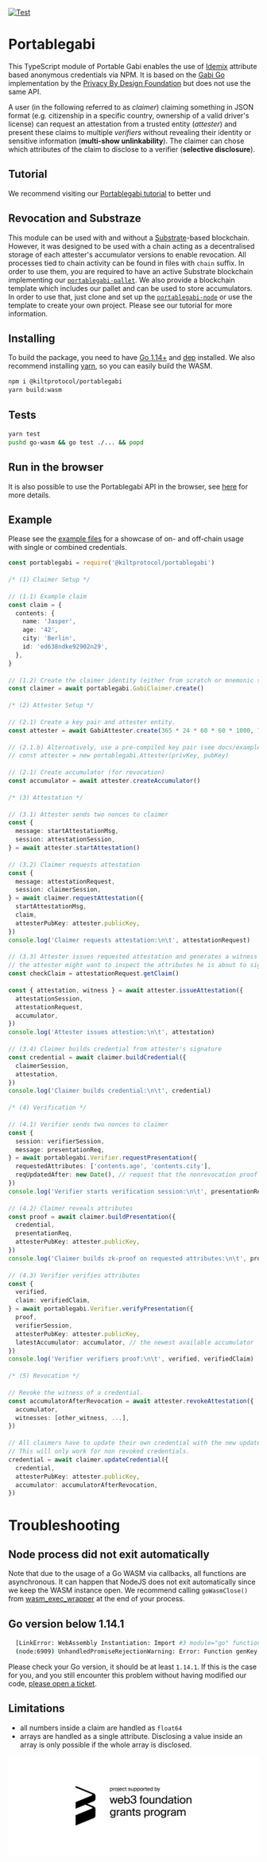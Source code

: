 [![Test](https://github.com/KILTprotocol/portablegabi/workflows/Test/badge.svg)](https://github.com/KILTprotocol/portablegabi/actions)

# Portablegabi

This TypeScript module of Portable Gabi enables the use of [Idemix](http://www.research.ibm.com/labs/zurich/idemix/) attribute based anonymous credentials via NPM. It is based on the [Gabi Go](https://github.com/privacybydesign/gabi) implementation by the [Privacy By Design Foundation](https://privacybydesign.foundation/) but does not use the same API.

A user (in the following referred to as _claimer_) claiming something in JSON format (e.g. citizenship in a specific country, ownership of a valid driver's license) can request an attestation from a trusted entity (_attester_) and present these claims to multiple _verifiers_ without revealing their identity or sensitive information (**multi-show unlinkability**).
The claimer can chose which attributes of the claim to disclose to a verifier (**selective disclosure**).

## Tutorial

We recommend visiting our [Portablegabi tutorial](https://kiltprotocol.github.io/portablegabi-tutorial/) to better und

## Revocation and Substraze

This module can be used with and without a [Substrate](https://www.parity.io/substrate/)-based blockchain.
However, it was designed to be used with a chain acting as a decentralised storage of each attester's accumulator versions to enable revocation.
All processes tied to chain activity can be found in files with `chain` suffix. In order to use them, you are required to have an active Substrate blockchain implementing our [`portablegabi-pallet`](https://github.com/KILTprotocol/portablegabi-pallet).
We also provide a blockchain template which includes our pallet and can be used to store accumulators.
In order to use that, just clone and set up the [`portablegabi-node`](https://github.com/KILTprotocol/portablegabi-node) or use the template to create your own project. Please see our tutorial for more information.

## Installing

To build the package, you need to have [Go 1.14+](https://golang.org/) and [dep](https://github.com/golang/dep) installed. We also recommend installing [yarn](https://yarnpkg.com/getting-started), so you can easily build the WASM.

```bash
npm i @kiltprotocol/portablegabi
yarn build:wasm
```

## Tests

```bash
yarn test
pushd go-wasm && go test ./... && popd
```

## Run in the browser

It is also possible to use the Portablegabi API in the browser, see [here](browser/README.md) for more details.

## Example

Please see the [example files](docs/examples/) for a showcase of on- and off-chain usage with single or combined credentials.

```typescript
const portablegabi = require('@kiltprotocol/portablegabi')

/* (1) Claimer Setup */

// (1.1) Example claim
const claim = {
  contents: {
    name: 'Jasper',
    age: '42',
    city: 'Berlin',
    id: 'ed638ndke92902n29',
  },
}

// (1.2) Create the claimer identity (either from scratch or mnemonic seed).
const claimer = await portablegabi.GabiClaimer.create()

/* (2) Attester Setup */

// (2.1) Create a key pair and attester entity.
const attester = await GabiAttester.create(365 * 24 * 60 * 60 * 1000, 70) // takes very long due to finding safe prime numbers (~10-20 minutes)

// (2.1.b) Alternatively, use a pre-compiled key pair (see docs/examples)
// const attester = new portablegabi.Attester(privKey, pubKey)

// (2.1) Create accumulator (for revocation)
const accumulator = await attester.createAccumulator()

/* (3) Attestation */

// (3.1) Attester sends two nonces to claimer
const {
  message: startAttestationMsg,
  session: attestationSession,
} = await attester.startAttestation()

// (3.2) Claimer requests attestation
const {
  message: attestationRequest,
  session: claimerSession,
} = await claimer.requestAttestation({
  startAttestationMsg,
  claim,
  attesterPubKey: attester.publicKey,
})
console.log('Claimer requests attestation:\n\t', attestationRequest)

// (3.3) Attester issues requested attestation and generates a witness which can be used to revoke the attestation
// the attester might want to inspect the attributes he is about to sign
const checkClaim = attestationRequest.getClaim()

const { attestation, witness } = await attester.issueAttestation({
  attestationSession,
  attestationRequest,
  accumulator,
})
console.log('Attester issues attestion:\n\t', attestation)

// (3.4) Claimer builds credential from attester's signature
const credential = await claimer.buildCredential({
  claimerSession,
  attestation,
})
console.log('Claimer builds credential:\n\t', credential)

/* (4) Verification */

// (4.1) Verifier sends two nonces to claimer
const {
  session: verifierSession,
  message: presentationReq,
} = await portablegabi.Verifier.requestPresentation({
  requestedAttributes: ['contents.age', 'contents.city'],
  reqUpdatedAfter: new Date(), // request that the nonrevocation proof contains an accumulator which was created after this date or that the accumulator is the newest available
})
console.log('Verifier starts verification session:\n\t', presentationReq)

// (4.2) Claimer reveals attributes
const proof = await claimer.buildPresentation({
  credential,
  presentationReq,
  attesterPubKey: attester.publicKey,
})
console.log('Claimer builds zk-proof on requested attributes:\n\t', proof)

// (4.3) Verifier verifies attributes
const {
  verified,
  claim: verifiedClaim,
} = await portablegabi.Verifier.verifyPresentation({
  proof,
  verifierSession,
  attesterPubKey: attester.publicKey,
  latestAccumulator: accumulator, // the newest available accumulator
})
console.log('Verifier verifiers proof:\n\t', verified, verifiedClaim)

/* (5) Revocation */

// Revoke the witness of a credential.
const accumulatorAfterRevocation = await attester.revokeAttestation({
  accumulator,
  witnesses: [other_witness, ...],
})

// All claimers have to update their own credential with the new update.
// This will only work for non revoked credentials.
credential = await claimer.updateCredential({
  credential,
  attesterPubKey: attester.publicKey,
  accumulator: accumulatorAfterRevocation,
})
```

# Troubleshooting

## Node process did not exit automatically

Note that due to the usage of a Go WASM via callbacks, all functions are asynchronous. It can happen that NodeJS does not exit automatically since we keep the WASM instance open. We recommend calling `goWasmClose()` from [wasm_exec_wrapper](src/wasm/wasm_exec_wrapper.ts) at the end of your process.

## Go version below 1.14.1

```bash
  [LinkError: WebAssembly Instantiation: Import #3 module="go" function="runtime.nanotime" error: function import requires a callable]
  (node:6909) UnhandledPromiseRejectionWarning: Error: Function genKey missing in WASM
```

Please check your Go version, it should be at least `1.14.1`. If this is the case for you, and you still encounter this problem without having modified our code, [please open a ticket](https://github.com/KILTprotocol/portablegabi/issues/new).

## Limitations

- all numbers inside a claim are handled as `float64`
- arrays are handled as a single attribute. Disclosing a value inside an array is only possible if the whole array is disclosed.

![](./web3_foundation_grants_badge_black.svg)
